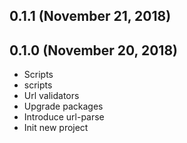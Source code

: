 ## 0.1.1 (November 21, 2018)


## 0.1.0 (November 20, 2018)
  - Scripts
  - scripts
  - Url validators
  - Upgrade packages
  - Introduce url-parse
  - Init new project

